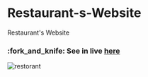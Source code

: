 # Restaurant-s-Website
Restaurant's Website
<h3> :fork_and_knife: See in live <a href="https://marinawittich.github.io/Restaurant-s-Website/">here</a></h3>

![restorant](https://user-images.githubusercontent.com/111949737/203216974-19940b21-438a-4794-a9d4-24dae9e6434c.png)
